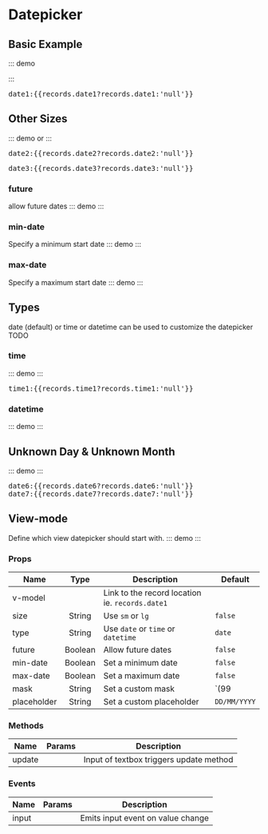 # Datepicker
## Basic Example

::: demo
<div class="was-validated">
      <form-group>
            <datepicker v-model="records.date1" />
      </form-group>
</div>
:::
<pre class="text-white">date1:{{records.date1?records.date1:'null'}}</pre>

## Other Sizes

::: demo
<datepicker size="sm" v-model="records.date2"/>
or
<datepicker size="lg" v-model="records.date3"/>
:::
<pre class="text-white">date2:{{records.date2?records.date2:'null'}}</pre>
<pre class="text-white">date3:{{records.date3?records.date3:'null'}}</pre>

### future
allow future dates
::: demo
<datepicker future v-model="records.date4"/>
:::

### min-date
Specify a minimum start date
::: demo
<datepicker min-date="2019-05-01" v-model="records.date5"/>
:::

### max-date
Specify a maximum start date
::: demo
<datepicker max-date="2019-05-01" v-model="records.date5"/>
:::

## Types
date (default) or time or datetime can be used to customize the datepicker
TODO

### time

::: demo
<datepicker type="time" v-model="records.time1"/>
:::
<pre class="text-white">time1:{{records.time1?records.time1:'null'}}</pre>

### datetime

::: demo
<datepicker type="datetime" v-model="records.datetime1"/>
:::
## Unknown Day & Unknown Month
::: demo
<datepicker v-model="records.date6"/>
<datepicker v-model="records.date7"/>
:::
<pre class="text-white">
date6:{{records.date6?records.date6:'null'}}
date7:{{records.date7?records.date7:'null'}}
</pre>

## View-mode
Define which view datepicker should start with.
::: demo
<datepicker view-mode="decades" v-model="records.date8"/>
:::

### Props
Name        | Type   | Description | Default
----        | :----: | ----------- | -----
v-model     |        | Link to the record location ie. `records.date1` | 
size        | String | Use `sm` or `lg`                                | `false`
type        | String | Use `date` or `time` or `datetime`              | `date`
future      | Boolean| Allow future dates                              | `false`
min-date    | Boolean| Set a minimum date                              | `false`
max-date    | Boolean| Set a maximum date                              | `false`
mask        | String | Set a custom mask                               | `(99|--)/(99|--)/9999`
placeholder | String | Set a custom placeholder                        | `DD/MM/YYYY`

### Methods
Name             | Params | Description
---------------- | -------| -------------------
update           |        | Input of textbox triggers update method

### Events
Name             | Params | Description
---------------- | -------| -------------------
input            |        | Emits input event on value change 

<script>
export default {
	data () {
      	return {
      		records:{
      			date1:'1978-10-02',
      			date2:null,
      			date3:null,
      			date4:null,
                        date5:null,
                        date6:'2010-02-00',
                        date7:'2010-00-00',
      			date8:null,
      			time1:'01:02',
      			datetime1:null
      		},
      	}
  	},
}
</script>
